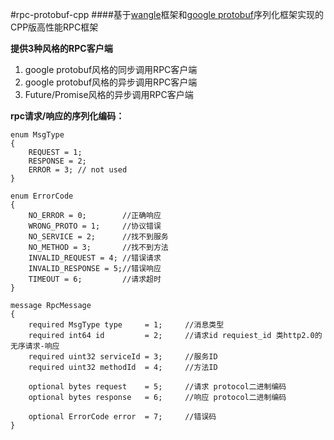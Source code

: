 #rpc-protobuf-cpp
####基于[wangle](https://github.com/facebook/wangle)框架和[google protobuf](https://github.com/protocolbuffers/protobuf)序列化框架实现的CPP版高性能RPC框架

**提供3种风格的RPC客户端**
1. google protobuf风格的同步调用RPC客户端
2. google protobuf风格的异步调用RPC客户端
3. Future/Promise风格的异步调用RPC客户端


**rpc请求/响应的序列化编码：**
```
enum MsgType
{
    REQUEST = 1;
    RESPONSE = 2;
    ERROR = 3; // not used
}

enum ErrorCode
{
    NO_ERROR = 0;        //正确响应
    WRONG_PROTO = 1;     //协议错误
    NO_SERVICE = 2;      //找不到服务
    NO_METHOD = 3;       //找不到方法
    INVALID_REQUEST = 4; //错误请求
    INVALID_RESPONSE = 5;//错误响应
    TIMEOUT = 6;         //请求超时
}

message RpcMessage
{
    required MsgType type     = 1;     //消息类型
    required int64 id         = 2;     //请求id requiest_id 类http2.0的无序请求-响应
    required uint32 serviceId = 3;     //服务ID
    required uint32 methodId  = 4;     //方法ID

    optional bytes request    = 5;     //请求 protocol二进制编码
    optional bytes response   = 6;     //响应 protocol二进制编码
    
    optional ErrorCode error  = 7;     //错误码
}
```
